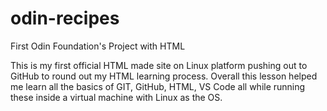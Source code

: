 # odin-recipes
First Odin Foundation's Project with HTML

This is my first official HTML made site on Linux platform pushing out to GitHub to round out my HTML learning process. Overall this lesson helped me learn all the basics of GIT, GitHub, HTML, VS Code all while running these inside a virtual machine with Linux as the OS.